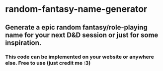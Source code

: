 # random-fantasy-name-generator


## Generate a epic random fantasy/role-playing name for your next D&D session or just for some inspiration.

### This code can be implemented on your website or anywhere else. Free to use (just credit me :3)
